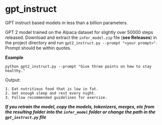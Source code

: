 # gpt_instruct
GPT instruct based models in less than a billion parameters.

GPT 2 model trained on the Alpaca dataset for slightly over 50000 steps released.
Download and extract the `infer_model.zip` file (**see Releases**) in the project directory and run `gpt2_instruct.py --prompt "<your prompt>"`.
Prompt should be within quotes.

**Example**

```
python gpt2_instruct.py --prompt "Give three points on how to stay healthy."
```

Output:

```
1. Eat nutritious food that is low in fat. 
2. Get enough sleep and rest every night. 
3. Follow recommended guidelines for exercise.
```



***If you retrain the model, copy the models, tokenizers, merges, etc from the resulting folder into the `infer_model` folder or change the path in the `gpt_instruct.py` file***
